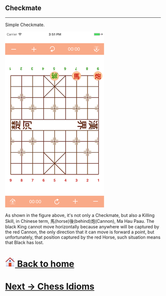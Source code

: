 ## Checkmate
------

Simple Checkmate.

![Checkmate](images/Checkmate.png) <br>

As shown in the figure above, it's not only a Checkmate, but also a Killing Skill, in Chinese term, 馬(horse)後(behind)炮(Cannon), Ma Hau Paau. The black King cannot move horizontally because anywhere will be captured by the red Cannon, the only direction that it can move is forward a point, but unfortunately, that position captured by the red Horse, such situation means that Black has lost.

# [![appstore](images/home-icon.jpg) Back to home](https://chengdu.github.io/Chinese-Chess-for-Beginners/index.html)
# [ Next -> Chess Idioms](https://chengdu.github.io/Chinese-Chess-for-Beginners/idiom.html)

